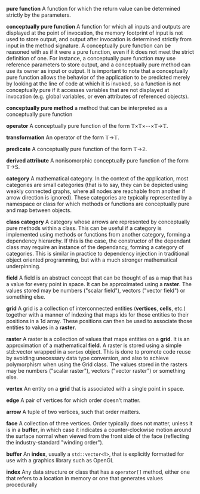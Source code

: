 **pure function** A function for which the return value can be determined strictly by the parameters.

**conceptually pure function** A function for which all inputs and outputs are displayed at the point of invocation, the memory footprint of input is not used to store output, and output after invocation is determined strictly from input in the method signature. A conceptually pure function can be reasoned with as if it were a pure function, even if it does not meet the strict definition of one. For instance, a conceptually pure function may use reference parameters to store output, and a conceptually pure method can use its owner as input or output. It is important to note that a conceptually pure function allows the behavior of the application to be predicted merely by looking at the line of code at which it is invoked, so a function is not conceptually pure if it accesses variables that are not displayed at invocation (e.g. global variables, or even attributes of referenced objects).

**conceptually pure method** a method that can be interpreted as a conceptually pure function

**operator** A conceptually pure function of the form 𝕋×𝕋×⋯×𝕋→𝕋.

**transformation** An operator of the form 𝕋→𝕋.

**predicate** A conceptually pure function of the form 𝕋→𝟚.

**derived attribute** A nonisomorphic conceptually pure function of the form 𝕋→S.

**category** A mathematical category. In the context of the application, most categories are small categories (that is to say, they can be depicted using weakly connected graphs, where all nodes are reachable from another if arrow direction is ignored). These categories are typically represented by a namespace or class for which methods or functions are conceptually pure and map between objects. 

**class category** A category whose arrows are represented by conceptually pure methods within a class. This can be useful if a category is implemented using methods or functions from another category, forming a dependency hierarchy. If this is the case, the constructor of the dependant class may require an instance of the dependancy, forming a category of categories. This is similar in practice to dependency injection in traditional object oriented programming, but with a much stronger mathematical underpinning.

**field** A field is an abstract concept that can be thought of as a map that has a value for every point in space. It can be approximated using a **raster**. The values stored may be numbers ("scalar field"), vectors ("vector field") or something else. 

**grid** A grid is a collection of interconnected entities (**vertices**, **cells**, etc.) together with a manner of indexing that maps ids for those entities to their positions in a 1d array. These positions can then be used to associate those entities to values in a **raster**. 

**raster** A raster is a collection of values that maps entities on a **grid**. It is an approximation of a mathematical **field**. A raster is stored using a simple std::vector wrapped in a `series` object. This is done to promote code reuse by avoiding unecessary data type conversion, and also to achieve polymorphism when using the Grid class. The values stored in the rasters may be numbers ("scalar raster"), vectors ("vector raster") or something else. 

**vertex** An entity on a **grid** that is associated with a single point in space.

**edge** A pair of vertices for which order doesn't matter.

**arrow** A tuple of two vertices, such that order matters.

**face** A collection of three vertices. Order typically does not matter, unless it is in a **buffer**, in which case it indicates a counter-clockwise motion around the surface normal when viewed from the front side of the face (reflecting the industry-standard "winding order").

**buffer** An **index**, usually a `std::vector<T>`, that is explicitly formatted for use with a graphics library such as OpenGL

**index** Any data structure or class that has a `operator[]` method, either one that refers to a location in memory or one that generates values procedurally